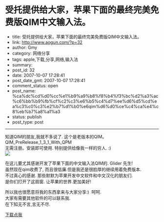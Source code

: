 # 受托提供给大家，苹果下面的最终完美免费版QIM中文输入法。

- title: 受托提供给大家，苹果下面的最终完美免费版QIM中文输入法。
- link: http://www.aogun.com/?p=32
- author: Gmy
- category: 网络分享
- tags: apple,下载,分享,网络,输入法
- summary: 
- post_id: 32
- date: 2007-10-07 17:28:41
- post_date_gmt: 2007-10-07 17:28:41
- comment_status: open
- post_name: %ca%dc%cd%d0%cc%e1%b9%a9%b8%f8%b4%f3%bc%d2%a3%ac%c6%bb%b9%fb%cf%c2%c3%e6%b5%c4%d7%ee%d6%d5%cd%ea%c3%c0%c3%e2%b7%d1%b0%e6qim%d6%d0%ce%c4%ca%e4%c8%eb%b7%a8%a1%a3
- status: publish
- post_type: post

----------------

知道QIM的朋友,我就不多说了. 这个是老版本的QIM。  
QIM_PreRelease_1_3_1_With_QPM  
无需注册。安装即可使用. 特别提供给像我一样的穷人. :)  
[![](http://www.macfans.com.cn/attachments/ext_png/zbzGrCAz_TYxAkN78l3D8.png)](http://www.macfans.com.cn/attachments/ext_png/zbzGrCAz_TYxAkN78l3D8.png)  
  
  
在这儿要尤其感谢开发了苹果下面的中文输入法QIM的. Glider 先生!   
虽然现在qim收费了, 而且很低廉.但是我还是很脸厚的继续用着免费版本.    
不过真心的感谢. 那些默默为苹果开发中文软件和中文汉化的朋友们.  
是你们打开了这扇窗. 让苹果的世界.更加美好!    
  
所以我也很愿意将我的东西拿来与大家分享:)  呵呵.  
大家有需要其他软件的可以联系我.  
在下知无不言,言无不尽.  
  
[下载点我](/down/QIM_PreRelease_Final_X-2.dmg)